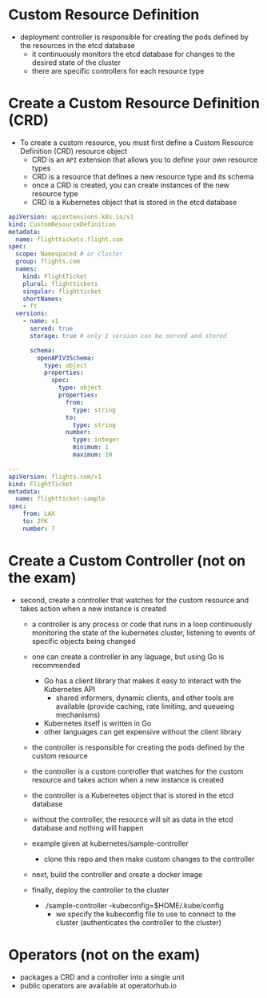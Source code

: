 # Custom Resource Definition
- deployment controller is responsible for creating the pods defined by the resources in the etcd database
    - it continuously monitors the etcd database for changes to the desired state of the cluster
    - there are specific controllers for each resource type

# Create a Custom Resource Definition (CRD)
- To create a custom resource, you must first define a Custom Resource Definition (CRD) resource object
    - CRD is an `API` extension that allows you to define your own resource types
    - CRD is a resource that defines a new resource type and its schema
    - once a CRD is created, you can create instances of the new resource type
    - CRD is a Kubernetes object that is stored in the etcd database

```yaml
apiVersion: apiextensions.k8s.io/v1
kind: CustomResourceDefinition
metadata:
  name: flighttickets.flight.com
spec:
  scope: Namespaced # or Cluster
  group: flights.com
  names:
    kind: FlightTicket
    plural: flighttickets
    singular: flightticket
    shortNames:
    - ft
  versions:
    - name: v1
      served: true
      storage: true # only 1 version can be served and stored

      schema:
        openAPIV3Schema:
          type: object
          properties:
            spec:
              type: object
              properties:
                from:
                  type: string
                to:
                  type: string
                number:
                  type: integer
                  minimum: 1
                  maximum: 10

---
apiVersion: flights.com/v1
kind: FlightTicket
metadata:
  name: flightticket-sample
spec:
    from: LAX
    to: JFK
    number: 7
```

# Create a Custom Controller (not on the exam)
- second, create a controller that watches for the custom resource and takes action when a new instance is created
    - a controller is any process or code that runs in a loop continuously monitoring the state of the kubernetes cluster, listening to events of specific objects being changed
    - one can create a controller in any laguage, but using Go is recommended 
        - Go has a client library that makes it easy to interact with the Kubernetes API
            - shared informers, dynamic clients, and other tools are available (provide caching, rate limiting, and queueing mechanisms)
        - Kubernetes itself is written in Go
        - other languages can get expensive without the client library
    - the controller is responsible for creating the pods defined by the custom resource
    - the controller is a custom controller that watches for the custom resource and takes action when a new instance is created
    - the controller is a Kubernetes object that is stored in the etcd database
    - without the controller, the resource will sit as data in the etcd database and nothing will happen

    - example given at kubernetes/sample-controller
        - clone this repo and then make custom changes to the controller
    - next, build the controller and create a docker image
    - finally, deploy the controller to the cluster 
        - ./sample-controller -kubeconfig=$HOME/.kube/config 
            - we specify the kubeconfig file to use to connect to the cluster (authenticates the controller to the cluster)


# Operators (not on the exam)
- packages a CRD and a controller into a single unit 
- public operators are available at operatorhub.io
